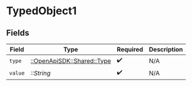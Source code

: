 # TypedObject1


## Fields

| Field                                                     | Type                                                      | Required                                                  | Description                                               |
| --------------------------------------------------------- | --------------------------------------------------------- | --------------------------------------------------------- | --------------------------------------------------------- |
| `type`                                                    | [::OpenApiSDK::Shared::Type](../../models/shared/type.md) | :heavy_check_mark:                                        | N/A                                                       |
| `value`                                                   | *::String*                                                | :heavy_check_mark:                                        | N/A                                                       |